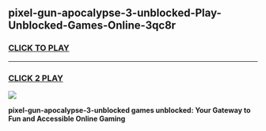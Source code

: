 
## pixel-gun-apocalypse-3-unblocked-Play-Unblocked-Games-Online-3qc8r
<h3>
<a href="https://premium76.site?title=pixel-gun-apocalypse-3-unblocked&ref=25A">CLICK TO PLAY</a></h3>
<hr>

<h3>
<a href="https://premium76.site?title=pixel-gun-apocalypse-3-unblocked&ref=25A">CLICK 2 PLAY</a>
  
</h3>

<a href="https://premium76.site?title=pixel-gun-apocalypse-3-unblocked&ref=25A"><img src="https://clearcache.store/games.png"></a>


**pixel-gun-apocalypse-3-unblocked games unblocked: Your Gateway to Fun and Accessible Online Gaming**
